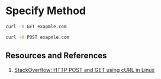 # Specify Method

```bash
curl -X GET exapmle.com
```

```bash
curl -X POST exapmle.com
```

## Resources and References

1. [StackOverflow: HTTP POST and GET using cURL in Linux](https://stackoverflow.com/questions/14978411/http-post-and-get-using-curl-in-linux)
